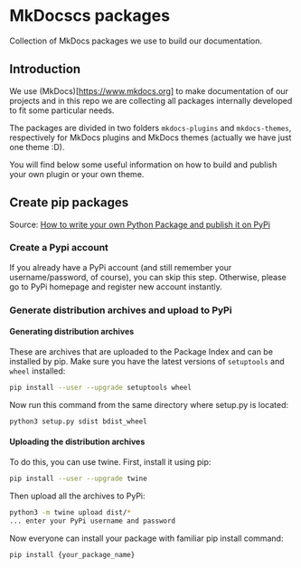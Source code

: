 # MkDocscs packages

Collection of MkDocs packages we use to build our documentation.

## Introduction

We use (MkDocs)[https://www.mkdocs.org] to make documentation of our projects and in this repo we are collecting all packages internally developed to fit some particular needs.

The packages are divided in two folders `mkdocs-plugins` and `mkdocs-themes`, respectively for MkDocs plugins and MkDocs themes (actually we have just one theme :D).

You will find below some useful information on how to build and publish your own plugin or your own theme.

## Create pip packages

Source: [How to write your own Python Package and publish it on PyPi](https://thucnc.medium.com/how-to-publish-your-own-python-package-to-pypi-4318868210f9)

### Create a Pypi account

If you already have a PyPi account (and still remember your username/password, of course), you can skip this step. Otherwise, please go to PyPi homepage and register new account instantly.

### Generate distribution archives and upload to PyPi

#### Generating distribution archives

These are archives that are uploaded to the Package Index and can be installed by pip.
Make sure you have the latest versions of `setuptools` and `wheel` installed:

```bash
pip install --user --upgrade setuptools wheel
```
Now run this command from the same directory where setup.py is located:

```bash
python3 setup.py sdist bdist_wheel
```

#### Uploading the distribution archives

To do this, you can use twine. First, install it using pip:

```bash
pip install --user --upgrade twine
```

Then upload all the archives to PyPi:

```bash
python3 -m twine upload dist/*
... enter your PyPi username and password
```

Now everyone can install your package with familiar pip install command:

```bash
pip install {your_package_name}
```
